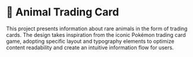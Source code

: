 <!--Level 1-->
# 🐙 Animal Trading Card
 This project presents information about rare animals in the form of trading cards. 
 The design takes inspiration from the iconic Pokémon trading card game, adopting specific layout and typography elements to optimize content readability and create an intuitive information flow for users.

 
